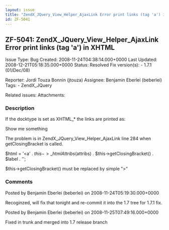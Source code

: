 ```yaml
---
layout: issue
title: "ZendX_JQuery_View_Helper_AjaxLink Error print links (tag 'a') in XHTML"
id: ZF-5041
---
```


ZF-5041: ZendX\_JQuery\_View\_Helper\_AjaxLink Error print links (tag 'a') in XHTML
-----------------------------------------------------------------------------------

 Issue Type: Bug Created: 2008-11-24T04:38:14.000+0000 Last Updated: 2008-12-21T05:18:35.000+0000 Status: Resolved Fix version(s): - 1.7.1 (01/Dec/08)
 
 Reporter:  Jordi Touza Bonnin (jtouza)  Assignee:  Benjamin Eberlei (beberlei)  Tags: - ZendX\_JQuery
 
 Related issues: 
 Attachments: 
### Description

If the docktype is set as XHTML\_\* the links are printed as:

[](#)Show me something

The problem is in ZendX\_JQuery\_View\_Helper\_AjaxLink line 284 when getClosingBracket is called.

$html = '<a' . $this->\_htmlAttribs($attribs) . $this->getClosingBracket() . $label . '';

$this->getClosingBracket() must be replaced by simple ">"

 

 

### Comments

Posted by Benjamin Eberlei (beberlei) on 2008-11-24T05:19:30.000+0000

Recoginzed, will fix that tonight and re-commit it into the 1.7 tree for 1.7.1 fix.

 

 

Posted by Benjamin Eberlei (beberlei) on 2008-11-25T07:49:16.000+0000

Fixed in trunk and merged into 1.7 release branch

 

 